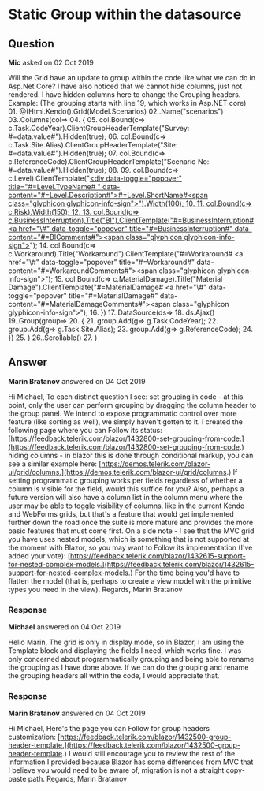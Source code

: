 # Static Group within the datasource

## Question

**Mic** asked on 02 Oct 2019

Will the Grid have an update to group within the code like what we can do in Asp.Net Core? I have also noticed that we cannot hide columns, just not rendered. I have hidden columns here to change the Grouping headers. Example: (The grouping starts with line 19, which works in Asp.NET core) 01. @(Html.Kendo().Grid<Scenario>(Model.Scenarios) 02..Name("scenarios") 03..Columns(col=> 04. { 05. col.Bound(c=> c.Task.CodeYear).ClientGroupHeaderTemplate("Survey: #=data.value#").Hidden(true); 06. col.Bound(c=> c.Task.Site.Alias).ClientGroupHeaderTemplate("Site: #=data.value#").Hidden(true); 07. col.Bound(c=> c.ReferenceCode).ClientGroupHeaderTemplate("Scenario No: #=data.value#").Hidden(true); 08. 09. col.Bound(c=> c.Level).ClientTemplate("<a href='" + Url.Content($"/Foundation/Scenarios/Details?id=") + "#=ScenarioId#'><div data-toggle=\"popover\" title=\"#=Level.TypeName# \" data-content=\"#=Level.Description#\">#=Level.ShortName#<span class=\"glyphicon glyphicon-info-sign\"></span></div>").Width(100); 10. 11. col.Bound(c=> c.Risk).Width(150); 12. 13. col.Bound(c=> c.BusinessInterruption).Title("BI").ClientTemplate("#=BusinessInterruption# <a href=\"\\#\" data-toggle=\"popover\" title=\"#=BusinessInterruption#\" data-content=\"#=BIComments#\"><span class=\"glyphicon glyphicon-info-sign\"></span></a>"); 14. col.Bound(c=> c.Workaround).Title("Workaround").ClientTemplate("#=Workaround# <a href=\"\\#\" data-toggle=\"popover\" title=\"#=Workaround#\" data-content=\"#=WorkaroundComments#\"><span class=\"glyphicon glyphicon-info-sign\"></span></a>"); 15. col.Bound(c=> c.MaterialDamage).Title("Material Damage").ClientTemplate("#=MaterialDamage# <a href=\"\\#\" data-toggle=\"popover\" title=\"#=MaterialDamage#\" data-content=\"#=MaterialDamageComments#\"><span class=\"glyphicon glyphicon-info-sign\"></span></a>"); 16. }) 17..DataSource(ds=> 18. ds.Ajax() 19..Group(group=> 20. { 21. group.Add(g=> g.Task.CodeYear); 22. group.Add(g=> g.Task.Site.Alias); 23. group.Add(g=> g.ReferenceCode); 24. }) 25. ) 26..Scrollable() 27. )

## Answer

**Marin Bratanov** answered on 04 Oct 2019

Hi Michael, To each distinct question I see: set grouping in code - at this point, only the user can perform grouping by dragging the column header to the group panel. We intend to expose programmatic control over more feature (like sorting as well), we simply haven't gotten to it. I created the following page where you can Follow its status: [https://feedback.telerik.com/blazor/1432800-set-grouping-from-code.](https://feedback.telerik.com/blazor/1432800-set-grouping-from-code.) hiding columns - in blazor this is done through conditional markup, you can see a similar example here: [https://demos.telerik.com/blazor-ui/grid/columns.](https://demos.telerik.com/blazor-ui/grid/columns.) If setting programmatic grouping works per fields regardless of whether a column is visible for the field, would this suffice for you? Also, perhaps a future version will also have a column list in the column menu where the user may be able to toggle visibility of columns, like in the current Kendo and WebForms grids, but that's a feature that would get implemented further down the road once the suite is more mature and provides the more basic features that must come first. On a side note - I see that the MVC grid you have uses nested models, which is something that is not supported at the moment with Blazor, so you may want to Follow its implementation (I've added your vote): [https://feedback.telerik.com/blazor/1432615-support-for-nested-complex-models.](https://feedback.telerik.com/blazor/1432615-support-for-nested-complex-models.) For the time being you'd have to flatten the model (that is, perhaps to create a view model with the primitive types you need in the view). Regards, Marin Bratanov

### Response

**Michael** answered on 04 Oct 2019

Hello Marin, The grid is only in display mode, so in Blazor, I am using the Template block and displaying the fields I need, which works fine. I was only concerned about programmatically grouping and being able to rename the grouping as I have done above. If we can do the grouping and rename the grouping headers all within the code, I would appreciate that.

### Response

**Marin Bratanov** answered on 04 Oct 2019

Hi Michael, Here's the page you can Follow for group headers customization: [https://feedback.telerik.com/blazor/1432500-group-header-template.](https://feedback.telerik.com/blazor/1432500-group-header-template.) I would still encourage you to review the rest of the information I provided because Blazor has some differences from MVC that I believe you would need to be aware of, migration is not a straight copy-paste path. Regards, Marin Bratanov
